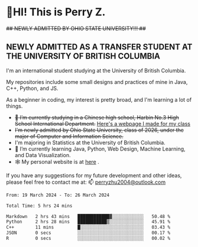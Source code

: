 # 🌄HI! This is Perry Z. <br> #
<s>## NEWLY ADMITTED BY OHIO STATE UNIVERSITY!!! ##</s>
## NEWLY ADMITTED AS A TRANSFER STUDENT AT THE UNIVERSITY OF BRITISH COLUMBIA ##
I'm an international student studying at the University of British Columbia. <br>

My repositories include some small designs and practices of mine in Java, C++, Python, and JS. <br>

As a beginner in coding, my interest is pretty broad, and I'm learning a lot of things. <br>
- <s>🔭 I’m currently studying in a Chinese high school, Harbin No.3 High School International Department.</s> [Here's a webpage I made for my class](https://perry2004.github.io/weirdos/)
- <s> I'm newly admitted by Ohio State University, class of 2026, under the major of Computer and Information Science. </s>
- I'm majoring in Statistics at the University of British Columbia. 
- 🌱 I’m currently learning Java, Python, Web Design, Machine Learning, and Data Visualization. 
- 🕸️ My personal website is at <a href="https://zhu-yp.cn">here</a> .  

If you have any suggestions for my future development and other ideas, please feel free to contact me at: 📫 [perryzhu2004@outlook.com](mailto:perryzhu2004@outlook.com)

<!--START_SECTION:waka-->

```txt
From: 19 March 2024 - To: 26 March 2024

Total Time: 5 hrs 24 mins

Markdown   2 hrs 43 mins   ████████████▓░░░░░░░░░░░░   50.48 %
Python     2 hrs 28 mins   ███████████▒░░░░░░░░░░░░░   45.91 %
C++        11 mins         █░░░░░░░░░░░░░░░░░░░░░░░░   03.43 %
JSON       0 secs          ░░░░░░░░░░░░░░░░░░░░░░░░░   00.17 %
R          0 secs          ░░░░░░░░░░░░░░░░░░░░░░░░░   00.02 %
```

<!--END_SECTION:waka-->
